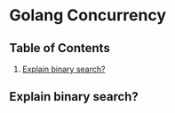 # Golang Concurrency

## Table of Contents
1. [Explain binary search?](#explain-binary-search)

## Explain binary search?

